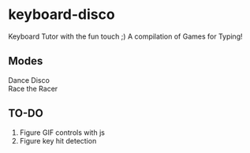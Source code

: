 # keyboard-disco
Keyboard Tutor with the fun touch ;)
A compilation of Games for Typing!

## Modes
Dance Disco<br>
Race the Racer

## TO-DO
1) Figure GIF controls with js
2) Figure key hit detection

